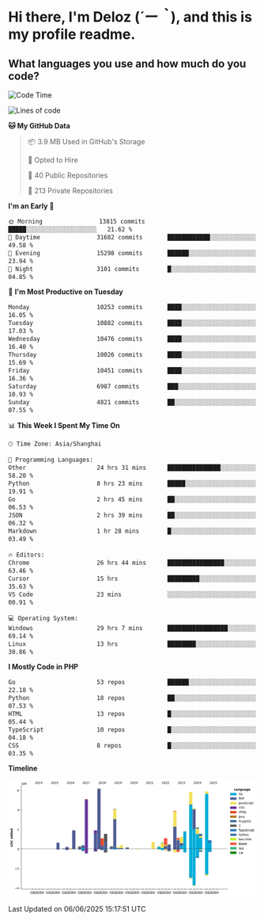 # **Hi there, I'm Deloz (*´ー｀*), and this is my profile readme.**

## **What languages you use and how much do you code?**

<!--START_SECTION:waka-->
![Code Time](http://img.shields.io/badge/Code%20Time-6%2C565%20hrs%2047%20mins-blue)

![Lines of code](https://img.shields.io/badge/From%20Hello%20World%20I%27ve%20Written-56.0%20million%20lines%20of%20code-blue)

**🐱 My GitHub Data** 

> 📦 3.9 MB Used in GitHub's Storage 
 > 
> 💼 Opted to Hire
 > 
> 📜 40 Public Repositories 
 > 
> 🔑 213 Private Repositories 
 > 
**I'm an Early 🐤** 

```text
🌞 Morning                13815 commits       █████░░░░░░░░░░░░░░░░░░░░   21.62 % 
🌆 Daytime                31682 commits       ████████████░░░░░░░░░░░░░   49.58 % 
🌃 Evening                15298 commits       ██████░░░░░░░░░░░░░░░░░░░   23.94 % 
🌙 Night                  3101 commits        █░░░░░░░░░░░░░░░░░░░░░░░░   04.85 % 
```
📅 **I'm Most Productive on Tuesday** 

```text
Monday                   10253 commits       ████░░░░░░░░░░░░░░░░░░░░░   16.05 % 
Tuesday                  10882 commits       ████░░░░░░░░░░░░░░░░░░░░░   17.03 % 
Wednesday                10476 commits       ████░░░░░░░░░░░░░░░░░░░░░   16.40 % 
Thursday                 10026 commits       ████░░░░░░░░░░░░░░░░░░░░░   15.69 % 
Friday                   10451 commits       ████░░░░░░░░░░░░░░░░░░░░░   16.36 % 
Saturday                 6987 commits        ███░░░░░░░░░░░░░░░░░░░░░░   10.93 % 
Sunday                   4821 commits        ██░░░░░░░░░░░░░░░░░░░░░░░   07.55 % 
```


📊 **This Week I Spent My Time On** 

```text
🕑︎ Time Zone: Asia/Shanghai

💬 Programming Languages: 
Other                    24 hrs 31 mins      ███████████████░░░░░░░░░░   58.20 % 
Python                   8 hrs 23 mins       █████░░░░░░░░░░░░░░░░░░░░   19.91 % 
Go                       2 hrs 45 mins       ██░░░░░░░░░░░░░░░░░░░░░░░   06.53 % 
JSON                     2 hrs 39 mins       ██░░░░░░░░░░░░░░░░░░░░░░░   06.32 % 
Markdown                 1 hr 28 mins        █░░░░░░░░░░░░░░░░░░░░░░░░   03.49 % 

🔥 Editors: 
Chrome                   26 hrs 44 mins      ████████████████░░░░░░░░░   63.46 % 
Cursor                   15 hrs              █████████░░░░░░░░░░░░░░░░   35.63 % 
VS Code                  23 mins             ░░░░░░░░░░░░░░░░░░░░░░░░░   00.91 % 

💻 Operating System: 
Windows                  29 hrs 7 mins       █████████████████░░░░░░░░   69.14 % 
Linux                    13 hrs              ████████░░░░░░░░░░░░░░░░░   30.86 % 
```

**I Mostly Code in PHP** 

```text
Go                       53 repos            ██████░░░░░░░░░░░░░░░░░░░   22.18 % 
Python                   18 repos            ██░░░░░░░░░░░░░░░░░░░░░░░   07.53 % 
HTML                     13 repos            █░░░░░░░░░░░░░░░░░░░░░░░░   05.44 % 
TypeScript               10 repos            █░░░░░░░░░░░░░░░░░░░░░░░░   04.18 % 
CSS                      8 repos             █░░░░░░░░░░░░░░░░░░░░░░░░   03.35 % 
```



**Timeline**

![Lines of Code chart](https://raw.githubusercontent.com/deloz/deloz/main/assets/bar_graph.png)


 Last Updated on 06/06/2025 15:17:51 UTC
<!--END_SECTION:waka-->
